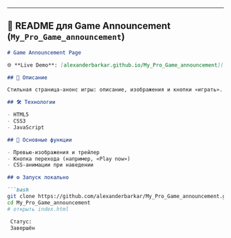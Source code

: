 
---

## 📄 README для **Game Announcement** (`My_Pro_Game_announcement`)

```md
# Game Announcement Page

🌐 **Live Demo**: [alexanderbarkar.github.io/My_Pro_Game_announcement](https://alexanderbarkar.github.io/My_Pro_Game_announcement/)

## 📌 Описание

Стильная страница-анонс игры: описание, изображения и кнопки «играть». Анимации и дизайн для привлечения внимания.

## 🛠 Технологии

- HTML5  
- CSS3  
- JavaScript

## 🚀 Основные функции

- Превью-изображения и трейлер  
- Кнопка перехода (например, «Play now»)  
- CSS-анимации при наведении

## ⚙️ Запуск локально

```bash
git clone https://github.com/alexanderbarkar/My_Pro_Game_announcement.git
cd My_Pro_Game_announcement
# открыть index.html

 Статус:
 Завершён
